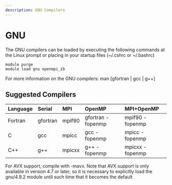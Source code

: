 ```yaml
---
description: GNU Compilers
---
```


# GNU

The GNU compilers can be loaded by executing the following commands at the Linux prompt or placing in your startup files \(~/.cshrc or ~/.bashrc\)

```text
module purge
module load gnu openmpi_ib
```

For more information on the GNU compilers: man \[gfortran \| gcc \| g++\]

## Suggested Compilers

| Language | Serial | MPI | OpenMP | MPI+OpenMP |
| :--- | :--- | :--- | :--- | :--- |
| Fortran | gfortran | mpif90 | gfortran -fopenmp | mpif90 -fopenmp |
| C | gcc | mpicc | gcc -fopenmp | mpicc -fopenmp |
| C++ | g++ | mpicxx | g++ -fopenmp | mpicxx -fopenmp |

For AVX support, compile with -mavx. Note that AVX support is only available in version 4.7 or later, so it is necessary to explicitly load the gnu/4.9.2 module until such time that it becomes the default



